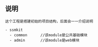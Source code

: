 ## 说明
    这个工程是搭建初始的项目结构，后面会一一介绍说明

```
- ssmkit
  - common      //该module是公共基础模块
  - admin       //该module是web模块 
```
    
